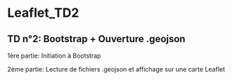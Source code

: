 Leaflet_TD2
===============
TD n°2: Bootstrap + Ouverture .geojson
---------------

1ère partie: Initiation à Bootstrap

2ème partie: Lecture de fichiers .geojson et affichage sur une carte Leaflet

